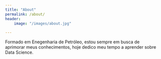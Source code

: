 ```yaml
---
title: "About"
permalink: /about/
header: 
	image: "/images/about.jpg"
	
---
```



Formado em Enegenharia de Petróleo, estou sempre em busca de aprimorar meus conhecimentos, 
hoje dedico meu tempo a aprender sobre Data Science.